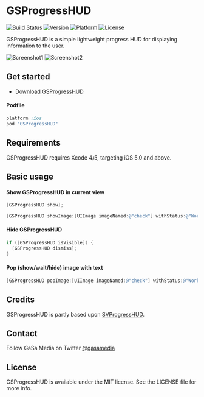 # GSProgressHUD

[![Build Status](https://travis-ci.org/GaSaMedia/GSProgressHUD.svg?branch=master)](https://travis-ci.org/GaSaMedia/GSProgressHUD) [![Version](http://img.shields.io/cocoapods/v/GSProgressHUD.svg)](http://cocoadocs.org/docsets/GSProgressHUD) [![Platform](http://img.shields.io/cocoapods/p/GSProgressHUD.svg)](http://cocoadocs.org/docsets/GSProgressHUD) [![License](http://img.shields.io/cocoapods/l/GSProgressHUD.svg)](http://opensource.org/licenses/MIT)


GSProgressHUD is a simple lightweight progress HUD for displaying information to the user.

![Screenshot1](https://dl.dropboxusercontent.com/u/7865025/github/GSProgressHUD/Screen%20Shot%202014-02-17%20at%2012.49.51.png)
![Screenshot2](https://dl.dropboxusercontent.com/u/7865025/github/GSProgressHUD/Screen%20Shot%202014-02-17%20at%2012.50.14.png)


## Get started

- [Download GSProgressHUD](https://github.com/GaSaMedia/GSProgressHUD/archive/master.zip)

#### Podfile

```ruby
platform :ios
pod "GSProgressHUD"
```

## Requirements

GSProgressHUD requires Xcode 4/5, targeting iOS 5.0 and above.

## Basic usage

#### Show GSProgressHUD in current view
```objective-c
[GSProgressHUD show];
```

```objective-c
[GSProgressHUD showImage:[UIImage imageNamed:@"check"] withStatus:@"Working..."];
```

#### Hide GSProgressHUD
```objective-c
if ([GSProgressHUD isVisible]) {
  [GSProgressHUD dismiss];
}
```

#### Pop (show/wait/hide) image with text
```objective-c
[GSProgressHUD popImage:[UIImage imageNamed:@"check"] withStatus:@"Working..."];
```

## Credits

GSProgressHUD is partly based upon [SVProgressHUD](https://github.com/samvermette/SVProgressHUD).

## Contact

Follow GaSa Media on Twitter [@gasamedia](https://twitter.com/gasamedia)

## License

GSProgressHUD is available under the MIT license. See the LICENSE file for more info.
